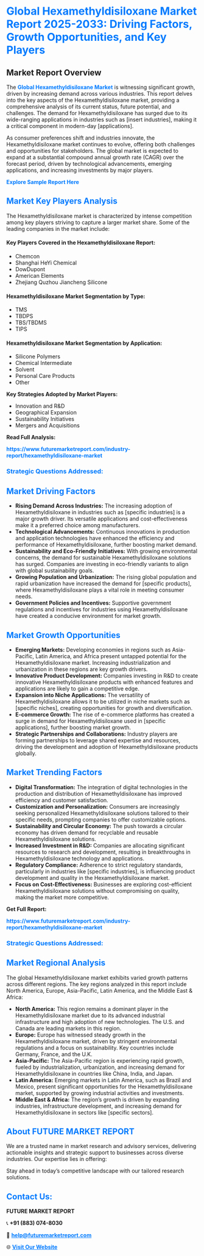 <h1 style="color: #007BFF;">Global Hexamethyldisiloxane Market Report 2025-2033: Driving Factors, Growth Opportunities, and Key Players</h1>

<section id="overview">
<h2>Market Report Overview</h2>
<p>The <a href="https://www.futuremarketreport.com/industry-report/hexamethyldisiloxane-market" style="color: #007BFF; text-decoration: none;"><strong>Global Hexamethyldisiloxane Market</strong></a> is witnessing significant growth, driven by increasing demand across various industries. This report delves into the key aspects of the Hexamethyldisiloxane market, providing a comprehensive analysis of its current status, future potential, and challenges. The demand for Hexamethyldisiloxane has surged due to its wide-ranging applications in industries such as [insert industries], making it a critical component in modern-day [applications].</p>
<p>As consumer preferences shift and industries innovate, the Hexamethyldisiloxane market continues to evolve, offering both challenges and opportunities for stakeholders. The global market is expected to expand at a substantial compound annual growth rate (CAGR) over the forecast period, driven by technological advancements, emerging applications, and increasing investments by major players.</p>
</section>

<section id="overview">
<p><a href="https://www.futuremarketreport.com/request-sample/reportId=114857" style="color: #007BFF; text-decoration: none;"><strong>Explore Sample Report Here</strong></a></p>
</section>

<section id="key-players">
<h2 style="color: #007BFF;">Market Key Players Analysis</h2>
<p>The Hexamethyldisiloxane market is characterized by intense competition among key players striving to capture a larger market share. Some of the leading companies in the market include:</p>
<h4>Key Players Covered in the Hexamethyldisiloxane Report:</h4>
<ul><li>Chemcon</li><li>Shanghai HeYi Chemical</li><li>DowDupont</li><li>American Elements</li><li>Zhejiang Quzhou Jiancheng Silicone</li></ul>
<h4>Hexamethyldisiloxane Market Segmentation by Type:</h4>
<ul><li>TMS</li><li>TBDPS</li><li>TBS/TBDMS</li><li>TIPS</li></ul>

<h4>Hexamethyldisiloxane Market Segmentation by Application:</h4>
<ul><li>Silicone Polymers</li><li>Chemical Intermediate</li><li>Solvent</li><li>Personal Care Products</li><li>Other</li></ul>
<p><strong>Key Strategies Adopted by Market Players:</strong></p>
<ul>
<li>Innovation and R&D</li>
<li>Geographical Expansion</li>
<li>Sustainability Initiatives</li>
<li>Mergers and Acquisitions</li>
</ul>
</section>

<section>
<p><strong>Read Full Analysis: </strong></p><a href="https://www.futuremarketreport.com/industry-report/hexamethyldisiloxane-market" style="color: #007BFF; text-decoration: none;"><strong>https://www.futuremarketreport.com/industry-report/hexamethyldisiloxane-market</strong></a>
<h3 style="color: #007BFF;">Strategic Questions Addressed:</h3>
</section>

<section id="driving-factors">
<h2 style="color: #007BFF;">Market Driving Factors</h2>
<ul>
<li><strong>Rising Demand Across Industries:</strong> The increasing adoption of Hexamethyldisiloxane in industries such as [specific industries] is a major growth driver. Its versatile applications and cost-effectiveness make it a preferred choice among manufacturers.</li>
<li><strong>Technological Advancements:</strong> Continuous innovations in production and application technologies have enhanced the efficiency and performance of Hexamethyldisiloxane, further boosting market demand.</li>
<li><strong>Sustainability and Eco-Friendly Initiatives:</strong> With growing environmental concerns, the demand for sustainable Hexamethyldisiloxane solutions has surged. Companies are investing in eco-friendly variants to align with global sustainability goals.</li>
<li><strong>Growing Population and Urbanization:</strong> The rising global population and rapid urbanization have increased the demand for [specific products], where Hexamethyldisiloxane plays a vital role in meeting consumer needs.</li>
<li><strong>Government Policies and Incentives:</strong> Supportive government regulations and incentives for industries using Hexamethyldisiloxane have created a conducive environment for market growth.</li>
</ul>
</section>

<section id="growth-opportunities">
<h2 style="color: #007BFF;">Market Growth Opportunities</h2>
<ul>
<li><strong>Emerging Markets:</strong> Developing economies in regions such as Asia-Pacific, Latin America, and Africa present untapped potential for the Hexamethyldisiloxane market. Increasing industrialization and urbanization in these regions are key growth drivers.</li>
<li><strong>Innovative Product Development:</strong> Companies investing in R&D to create innovative Hexamethyldisiloxane products with enhanced features and applications are likely to gain a competitive edge.</li>
<li><strong>Expansion into Niche Applications:</strong> The versatility of Hexamethyldisiloxane allows it to be utilized in niche markets such as [specific niches], creating opportunities for growth and diversification.</li>
<li><strong>E-commerce Growth:</strong> The rise of e-commerce platforms has created a surge in demand for Hexamethyldisiloxane used in [specific applications], further boosting market growth.</li>
<li><strong>Strategic Partnerships and Collaborations:</strong> Industry players are forming partnerships to leverage shared expertise and resources, driving the development and adoption of Hexamethyldisiloxane products globally.</li>
</ul>
</section>

<section id="trending-factors">
<h2 style="color: #007BFF;">Market Trending Factors</h2>
<ul>
<li><strong>Digital Transformation:</strong> The integration of digital technologies in the production and distribution of Hexamethyldisiloxane has improved efficiency and customer satisfaction.</li>
<li><strong>Customization and Personalization:</strong> Consumers are increasingly seeking personalized Hexamethyldisiloxane solutions tailored to their specific needs, prompting companies to offer customizable options.</li>
<li><strong>Sustainability and Circular Economy:</strong> The push towards a circular economy has driven demand for recyclable and reusable Hexamethyldisiloxane solutions.</li>
<li><strong>Increased Investment in R&D:</strong> Companies are allocating significant resources to research and development, resulting in breakthroughs in Hexamethyldisiloxane technology and applications.</li>
<li><strong>Regulatory Compliance:</strong> Adherence to strict regulatory standards, particularly in industries like [specific industries], is influencing product development and quality in the Hexamethyldisiloxane market.</li>
<li><strong>Focus on Cost-Effectiveness:</strong> Businesses are exploring cost-efficient Hexamethyldisiloxane solutions without compromising on quality, making the market more competitive.</li>
</ul>
</section>

<section>
<p><strong>Get Full Report: </strong></p><a href="https://www.futuremarketreport.com/industry-report/hexamethyldisiloxane-market" style="color: #007BFF; text-decoration: none;"><strong>https://www.futuremarketreport.com/industry-report/hexamethyldisiloxane-market</strong></a>
<h3 style="color: #007BFF;">Strategic Questions Addressed:</h3>
</section>


<section id="regional-analysis">
<h2 style="color: #007BFF;">Market Regional Analysis</h2>
<p>The global Hexamethyldisiloxane market exhibits varied growth patterns across different regions. The key regions analyzed in this report include North America, Europe, Asia-Pacific, Latin America, and the Middle East & Africa:</p>
<ul>
<li><strong>North America:</strong> This region remains a dominant player in the Hexamethyldisiloxane market due to its advanced industrial infrastructure and high adoption of new technologies. The U.S. and Canada are leading markets in this region.</li>
<li><strong>Europe:</strong> Europe has witnessed steady growth in the Hexamethyldisiloxane market, driven by stringent environmental regulations and a focus on sustainability. Key countries include Germany, France, and the U.K.</li>
<li><strong>Asia-Pacific:</strong> The Asia-Pacific region is experiencing rapid growth, fueled by industrialization, urbanization, and increasing demand for Hexamethyldisiloxane in countries like China, India, and Japan.</li>
<li><strong>Latin America:</strong> Emerging markets in Latin America, such as Brazil and Mexico, present significant opportunities for the Hexamethyldisiloxane market, supported by growing industrial activities and investments.</li>
<li><strong>Middle East & Africa:</strong> The region’s growth is driven by expanding industries, infrastructure development, and increasing demand for Hexamethyldisiloxane in sectors like [specific sectors].</li>
</ul>
</section>

<footer>
<h2 style="color: #007BFF;">About FUTURE MARKET REPORT</h2>
<p>We are a trusted name in market research and advisory services, delivering actionable insights and strategic support to businesses across diverse industries. Our expertise lies in offering:</p>

<p>Stay ahead in today’s competitive landscape with our tailored research solutions.</p>

<h2 style="color: #007BFF;">Contact Us:</h2>
<p><strong>FUTURE MARKET REPORT</strong></p>
<p>📞 <strong>+91 (883) 074-8030</strong></p>
<p>📧 <strong><a href="mailto:help@futuremarketreport.com" style="color: #007BFF;">help@futuremarketreport.com</a></strong></p>
<p>🌐 <strong><a href="https://www.futuremarketreport.com/" style="color: #007BFF;">Visit Our Website</a></strong></p>
</footer>